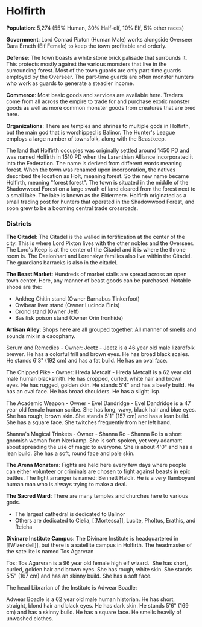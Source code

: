 # Holfirth
**Population**: 5,274 (55% Human, 30% Half-elf, 10% Elf, 5% other races)

**Government**: Lord Conrad Pixton (Human Male) works alongside Overseer Dara Erneth (Elf Female) to keep the town profitable and orderly.

**Defense**: The town boasts a white stone brick palisade that surrounds it. This protects mostly against the various monsters that live in the surrounding forest. Most of the town guards are only part-time guards employed by the Overseer. The part-time guards are often monster hunters who work as guards to generate a steadier income.

**Commerce**: Most basic goods and services are available here. Traders come from all across the empire to trade for and purchase exotic monster goods as well as more common monster goods from creatures that are bred here.

**Organizations**: There are temples and shrines to multiple gods in Holfirth, but the main god that is worshipped is Balinor. The Hunter's League employs a large number of townsfolk, along with the Beastkeep.

The land that Holfirth occupies was originally settled around 1450 PD and was named Holfirth in 1510 PD when the Larenthian Alliance incorporated it into the Federation. The name is derived from different words meaning forest. When the town was renamed upon incorporation, the natives described the location as Holt, meaning forest. So the new name became Holfirth, meaning "forest forest". The town is situated in the middle of the Shadowwood Forest on a large swath of land cleared from the forest next to a small lake. The lake is known as the Eldermere. Holfirth originated as a small trading post for hunters that operated in the Shadowwood Forest, and soon grew to be a booming central trade crossroads.

### Districts
**The Citadel**: The Citadel is the walled in fortification at the center of the city. This is where Lord Pixton lives with the other nobles and the Overseer. The Lord's Keep is at the center of the Citadel and it is where the throne room is. The Daelonhart and Lorenskyr families also live within the Citadel. The guardians barracks is also in the citadel.

**The Beast Market**: Hundreds of market stalls are spread across an open town center. Here, any manner of beast goods can be purchased. Notable shops are the:

- Ankheg Chitin stand (Owner Barnabus Tinkerfoot)
- Owlbear liver stand (Owner Lucinda Elnis)
- Crond stand (Owner Jeff)
- Basilisk poison stand (Owner Orin Ironhide)

**Artisan Alley**: Shops here are all grouped together. All manner of smells and sounds mix in a cacophany.

Serum and Remedies
	- Owner: Jeetz - Jeetz is a 46 year old male lizardfolk brewer. He has a colorful frill and brown eyes. He has broad black scales. He stands 6'3" (192 cm) and has a fat build. He has an oval face.

The Chipped Pike
	- Owner: Hreda Metcalf - Hreda Metcalf is a 62 year old male human blacksmith. He has cropped, curled, white hair and brown eyes. He has rugged, golden skin. He stands 5'4" and has a beefy build. He has an oval face. He has broad shoulders. He has a slight lisp.

The Academic Weapon
	- Owner - Evel Dandridge - Evel Dandridge is a 47 year old female human scribe. She has long, wavy, black hair and blue eyes. She has rough, brown skin. She stands 5'1" (157 cm) and has a lean build. She has a square face. She twitches frequently from her left hand.

Shanna's Magical Trinkets
	- Owner - Shanna Ro - Shanna Ro is a short gnomish woman from Nærkamp. She is soft-spoken, yet very adamant about spreading the use of magic to everyone. She is about 4'0" and has a lean build. She has a soft, round face and pale skin.

**The Arena Monstera**: Fights are held here every few days where people can either volunteer or criminals are chosen to fight against beasts in epic battles. The fight arranger is named: Bennett Haldir. He is a very flamboyant human man who is always trying to make a deal.

**The Sacred Ward**: There are many temples and churches here to various gods.

- The largest cathedral is dedicated to Balinor
- Others are dedicated to Cielia, [[Mortessa]], Lucite, Pholtus, Erathis, and Reicha

**Divinare Institute Campus**: The Divinare Institute is headquartered in [[Wizendell]], but there is a satellite campus in Holfirth. The headmaster of the satellite is named Tos Agarvran

Tos: Tos Agarvran is a 96 year old female high elf wizard.  She has short, curled, golden hair and brown eyes. She has rough, white skin. She stands 5'5" (167 cm) and has an skinny build. She has a soft face.

The head Librarian of the Institute is Adwear Boadle:

Adwear Boadle is a 62 year old male human historian. He has short, straight, blond hair and black eyes. He has dark skin. He stands 5'6" (169 cm) and has a skinny build. He has a square face. He smells heavily of unwashed clothes.

